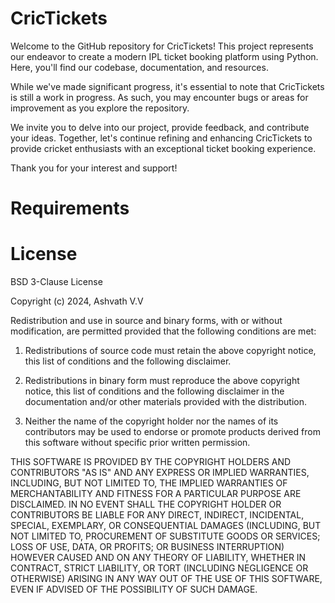# CricTickets
Welcome to the GitHub repository for CricTickets! This project represents our endeavor to create a modern IPL ticket booking platform using Python. Here, you'll find our codebase, documentation, and resources.

While we've made significant progress, it's essential to note that CricTickets is still a work in progress. As such, you may encounter bugs or areas for improvement as you explore the repository.

We invite you to delve into our project, provide feedback, and contribute your ideas. Together, let's continue refining and enhancing CricTickets to provide cricket enthusiasts with an exceptional ticket booking experience.

Thank you for your interest and support!

# Requirements

# License
BSD 3-Clause License

Copyright (c) 2024, Ashvath V.V

Redistribution and use in source and binary forms, with or without
modification, are permitted provided that the following conditions are met:

1. Redistributions of source code must retain the above copyright notice, this
   list of conditions and the following disclaimer.

2. Redistributions in binary form must reproduce the above copyright notice,
   this list of conditions and the following disclaimer in the documentation
   and/or other materials provided with the distribution.

3. Neither the name of the copyright holder nor the names of its
   contributors may be used to endorse or promote products derived from
   this software without specific prior written permission.

THIS SOFTWARE IS PROVIDED BY THE COPYRIGHT HOLDERS AND CONTRIBUTORS "AS IS"
AND ANY EXPRESS OR IMPLIED WARRANTIES, INCLUDING, BUT NOT LIMITED TO, THE
IMPLIED WARRANTIES OF MERCHANTABILITY AND FITNESS FOR A PARTICULAR PURPOSE ARE
DISCLAIMED. IN NO EVENT SHALL THE COPYRIGHT HOLDER OR CONTRIBUTORS BE LIABLE
FOR ANY DIRECT, INDIRECT, INCIDENTAL, SPECIAL, EXEMPLARY, OR CONSEQUENTIAL
DAMAGES (INCLUDING, BUT NOT LIMITED TO, PROCUREMENT OF SUBSTITUTE GOODS OR
SERVICES; LOSS OF USE, DATA, OR PROFITS; OR BUSINESS INTERRUPTION) HOWEVER
CAUSED AND ON ANY THEORY OF LIABILITY, WHETHER IN CONTRACT, STRICT LIABILITY,
OR TORT (INCLUDING NEGLIGENCE OR OTHERWISE) ARISING IN ANY WAY OUT OF THE USE
OF THIS SOFTWARE, EVEN IF ADVISED OF THE POSSIBILITY OF SUCH DAMAGE.
